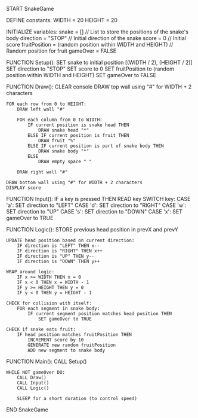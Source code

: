 START SnakeGame

DEFINE constants:
    WIDTH = 20
    HEIGHT = 20

INITIALIZE variables:
    snake = [] // List to store the positions of the snake's body
    direction = "STOP" // Initial direction of the snake
    score = 0 // Initial score
    fruitPosition = (random position within WIDTH and HEIGHT) // Random position for fruit
    gameOver = FALSE

FUNCTION Setup():
    SET snake to initial position [(WIDTH / 2), (HEIGHT / 2)]
    SET direction to "STOP"
    SET score to 0
    SET fruitPosition to (random position within WIDTH and HEIGHT)
    SET gameOver to FALSE

FUNCTION Draw():
    CLEAR console
    DRAW top wall using "#" for WIDTH + 2 characters
    
    FOR each row from 0 to HEIGHT:
        DRAW left wall "#"
        
        FOR each column from 0 to WIDTH:
            IF current position is snake head THEN
                DRAW snake head "*"
            ELSE IF current position is fruit THEN
                DRAW fruit "%"
            ELSE IF current position is part of snake body THEN
                DRAW snake body "*"
            ELSE
                DRAW empty space " "
        
        DRAW right wall "#"
    
    DRAW bottom wall using "#" for WIDTH + 2 characters
    DISPLAY score

FUNCTION Input():
    IF a key is pressed THEN
        READ key
        SWITCH key:
            CASE 'a': SET direction to "LEFT"
            CASE 'd': SET direction to "RIGHT"
            CASE 'w': SET direction to "UP"
            CASE 's': SET direction to "DOWN"
            CASE 'x': SET gameOver to TRUE

FUNCTION Logic():
    STORE previous head position in prevX and prevY
    
    UPDATE head position based on current direction:
        IF direction is "LEFT" THEN x--
        IF direction is "RIGHT" THEN x++
        IF direction is "UP" THEN y--
        IF direction is "DOWN" THEN y++
    
    WRAP around logic:
        IF x >= WIDTH THEN x = 0
        IF x < 0 THEN x = WIDTH - 1
        IF y >= HEIGHT THEN y = 0
        IF y < 0 THEN y = HEIGHT - 1
    
    CHECK for collision with itself:
        FOR each segment in snake body:
            IF current segment position matches head position THEN
                SET gameOver to TRUE
    
    CHECK if snake eats fruit:
        IF head position matches fruitPosition THEN
            INCREMENT score by 10
            GENERATE new random fruitPosition
            ADD new segment to snake body

FUNCTION Main():
    CALL Setup()
    
    WHILE NOT gameOver DO:
        CALL Draw()
        CALL Input()
        CALL Logic()
        
        SLEEP for a short duration (to control speed)

END SnakeGame
